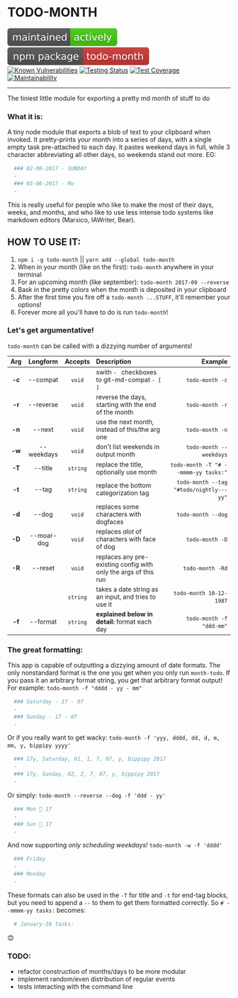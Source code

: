 # TODO-MONTH

[![Maintenance status](https://raw.githubusercontent.com/one19/project-status/master/cache/todo-month/maintained.svg?sanitize=true)](https://github.com/one19/project-status) [![published on npm!](https://raw.githubusercontent.com/one19/project-status/master/cache/todo-month/npm.svg?sanitize=true)](https://www.npmjs.com/package/todo-month)\
[![Known Vulnerabilities](https://snyk.io/test/github/one19/todo-month/badge.svg)](https://snyk.io/test/github/one19/todo-month) [![Testing Status](https://travis-ci.org/one19/todo-month.svg?branch=master)](https://travis-ci.org/one19/todo-month) [![Test Coverage](https://api.codeclimate.com/v1/badges/cc9947368a3e3492f99f/test_coverage)](https://codeclimate.com/github/one19/todo-month/test_coverage) [![Maintainability](https://api.codeclimate.com/v1/badges/cc9947368a3e3492f99f/maintainability)](https://codeclimate.com/github/one19/todo-month/maintainability)

---

The tiniest little module for exporting a pretty md month of stuff to do

### What it is:

A tiny node module that exports a blob of text to your clipboard when invoked.
It pretty-prints your month into a series of days, with a single empty task pre-attached to each day. It pastes weekend days in full, while 3 character abbreviating all other days, so weekends stand out more. EG:
```mk
  ### 02-06-2017 - SUNDAY
  - 
  ### 03-06-2017 - Mo
  - 
```

This is really useful for people who like to make the most of their days, weeks, and months, and who like to use less intense todo systems like markdown editors (Marxico, IAWriter, Bear).

## HOW TO USE IT:

1.  `npm i -g todo-month` || `yarn add --global todo-month`
2.  When in your month (like on the first): `todo-month` anywhere in your terminal
3.  For an upcoming month (like september): `todo-month 2017-09 --reverse`
4.  Bask in the pretty colors when the month is deposited in your clipboard
5.  After the first time you fire off a `todo-month ...STUFF`, it'll remember your options!
6.  Forever more all you'll have to do is run `todo-month`!

### Let's get argumentative!
`todo-month` can be called with a dizzying number of arguments!

| Arg | Longform | Accepts | Description | Example |
| :---------------: | :---------------: | :---------------: | :--------------- | ---------------: |
| **-c** | --compat | `void` | swith `- ` checkboxes to git-md-compat `- [ ]` | `todo-month -c` |
| **-r** | --reverse | `void` | reverse the days, starting with the end of the month | `todo-month -r` |
| **-n** | --next | `void` | use the next month, instead of this/the arg one | `todo-month -n` |
| **-w** | --weekdays | `void` | don't list weekends in output month | `todo-month --weekdays` |
| **-T** | --title | `string` | replace the title, optionally use month | `todo-month -T "# --mmmm-yy tasks:"` |
| **-t** | --tag | `string` | replace the bottom categorization tag | `todo-month --tag "#todo/nightly---yy"` |
| **-d** | --dog | `void` | replaces some characters with dogfaces | `todo-month --dog` |
| **-D** | --moar-dog | `void` | replaces *alot* of characters with face of dog | `todo-month -D` |
| **-R** | --reset | `void` | replaces any pre-existing config with only the args of this run | `todo-month -Rd` |
|  |  | `string` | takes a date string as an input, and tries to use it | `todo-month 10-12-1987` |
| **-f** | --format | `string` | **explained below in detail:** format each day | `todo-month -f "ddd-mm"` |

### The great formatting:

This app is capable of outputting a dizzying amount of date formats. The only nonstandard format is the one you get when you only run `month-todo`.
If you pass it an arbitrary format string, you get that arbitrary format output!
For example: `todo-month -f "dddd - yy - mm"`
```mk
  ### Saturday - 17 - 07
  - 
  ### Sunday - 17 - 07
  - 
```

Or if you really want to get wacky: `todo-month -f 'yyy, dddd, dd, d, m, mm, y, bippipy yyyy'`
```mk
  ### 17y, Saturday, 01, 1, 7, 07, y, bippipy 2017
  - 
  ### 17y, Sunday, 02, 2, 7, 07, y, bippipy 2017
  - 
```

Or simply: `todo-month --reverse --dog -f 'ddd - yy'`
```mk
  ### Mon 🐶 17
  - 
  ### Sun 🐶 17
  - 
```

And now supporting *only scheduling weekdays!* `todo-month -w -f 'dddd'`
```mk
  ### Friday
  - 
  ### Monday
  - 
```

These formats can also be used in the `-T` for title and `-t` for end-tag blocks, but you need to append a `--` to them to get them formatted correctly. So `# --mmmm-yy tasks:` becomes:

```mk
  # January-18 tasks:
```

😊

### TODO:
- refactor construction of months/days to be more modular
- implement random/even distribution of regular events
- tests interacting with the command line

